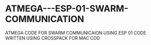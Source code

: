 # ATMEGA---ESP-01-SWARM-COMMUNICATION
ATMEGA CODE FOR SWARM COMMUNICAION USING ESP 01
CODE WRITTEN USING CROSSPACK FOR MAC
COD
